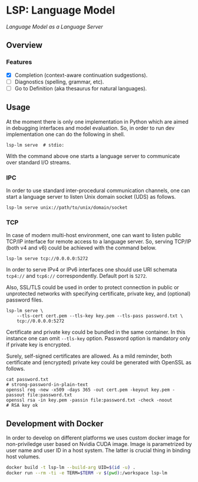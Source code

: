 # LSP: Language Model

*Language Model as a Language Server*

## Overview

### Features

- [x] Completion (context-aware continuation sudgestions).
- [ ] Diagnostics (spelling, grammar, etc).
- [ ] Go to Definition (aka thesaurus for natural languages).

## Usage

At the moment there is only one implementation in Python which are aimed in
debugging interfaces and model evaluation. So, in order to run dev
implementation one can do the following in shell.
```shell
lsp-lm serve  # stdio:
```
With the command above one starts a language server to communicate over standard
I/O streams.

### IPC

In order to use standard inter-procedural communication channels, one can start
a language server to listen Unix domain socket (UDS) as follows.
```shell
lsp-lm serve unix://path/to/unix/domain/socket
```

### TCP

In case of modern multi-host environment, one can want to listen public TCP/IP
interface for remote access to a language server. So, serving TCP/IP (both v4
and v6) could be achieved with the command below.
```shell
lsp-lm serve tcp://0.0.0.0:5272
```
In order to serve IPv4 or IPv6 interfaces one should use URI schemata `tcp4://`
and `tcp6://` correspondently. Default port is `5272`.

Also, SSL/TLS could be used in order to protect connection in public or
unprotected networks with specifying certificate, private key, and (optional) password
files.
```shell
lsp-lm serve \
    --tls-cert cert.pem --tls-key key.pem --tls-pass password.txt \
    tcp://0.0.0.0:5272
```
Certificate and private key could be bundled in the same container. In this
instance one can omit `--tls-key` option. Password option is mandatory only if
private key is encrypted.

Surely, self-signed certificates are allowed. As a mild reminder, both
certificate and (encrypted) private key could be generated with OpenSSL as
follows.
```shell
cat password.txt
# strong-password-in-plain-text
openssl req -new -x509 -days 365 -out cert.pem -keyout key.pem -passout file:password.txt
openssl rsa -in key.pem -passin file:password.txt -check -noout
# RSA key ok
```

## Development with Docker

In order to develop on different platforms we uses custom docker image for
non-priviledge user based on Nvidia CUDA image. Image is parametrized by user
name and user ID in a host system. The latter is crucial thing in binding host
volumes.

```bash
docker build -t lsp-lm --build-arg UID=$(id -u) .
docker run --rm -ti -e TERM=$TERM -v $(pwd):/workspace lsp-lm
```
